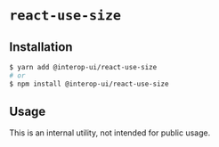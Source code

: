 # `react-use-size`

## Installation

```sh
$ yarn add @interop-ui/react-use-size
# or
$ npm install @interop-ui/react-use-size
```

## Usage

This is an internal utility, not intended for public usage.
